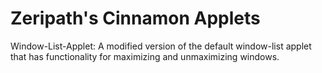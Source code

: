 Zeripath's Cinnamon Applets
===========================

Window-List-Applet: A modified version of the default window-list applet
that has functionality for maximizing and unmaximizing windows.
